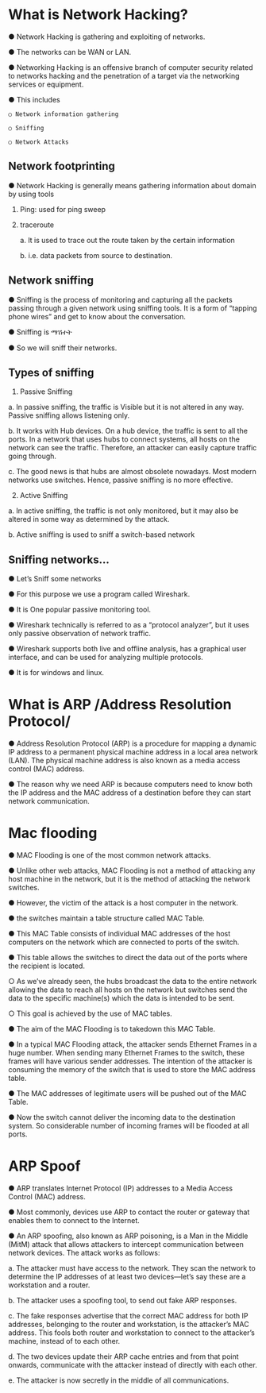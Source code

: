 # What is Network Hacking?

● Network Hacking is gathering and exploiting of networks.

● The networks can be WAN or LAN.

● Networking Hacking is an offensive branch of computer security 
related to networks hacking and the penetration of a target via the 
networking services or equipment.

● This includes

    ○ Network information gathering

    ○ Sniffing

    ○ Network Attacks

## Network footprinting

● Network Hacking is generally means gathering information about domain by using tools

1. Ping: used for ping sweep 

2. traceroute 

    a. It is used to trace out the route taken by the certain information

    b. i.e. data packets from source to destination.

## Network sniffing

● Sniffing is the process of monitoring and capturing all the packets 
passing through a given network using sniffing tools. It is a form of 
“tapping phone wires” and get to know about the conversation.

● Sniffing is ማሽተት

● So we will sniff their networks.

## Types of sniffing

1. Passive Sniffing

a. In passive sniffing, the traffic is Visible but it is not altered in any way. Passive sniffing 
allows listening only. 

b. It works with Hub devices. On a hub device, the traffic is sent to all the ports. In a 
network that uses hubs to connect systems, all hosts on the network can see the traffic. 
Therefore, an attacker can easily capture traffic going through.

c. The good news is that hubs are almost obsolete nowadays. Most modern networks use 
switches. Hence, passive sniffing is no more effective.

2. Active Sniffing

a. In active sniffing, the traffic is not only monitored, but it may also be altered in some way 
as determined by the attack. 

b. Active sniffing is used to sniff a switch-based network

## Sniffing networks…

● Let’s Sniff some networks

● For this purpose we use a program called Wireshark.

● It is One popular passive monitoring tool.

● Wireshark technically is referred to as a “protocol analyzer”, but it 
uses only passive observation of network traffic. 

● Wireshark supports both live and offline analysis, has a graphical 
user interface, and can be used for analyzing multiple protocols.

● It is for windows and linux.

# What is ARP /Address Resolution Protocol/

● Address Resolution Protocol (ARP) is a 
procedure for mapping a dynamic IP 
address to a permanent physical machine 
address in a local area network (LAN). The 
physical machine address is also known as a 
media access control (MAC) address.

● The reason why we need ARP is because 
computers need to know both the IP 
address and the MAC address of a 
destination before they can start network 
communication.

# Mac flooding

● MAC Flooding is one of the most common network attacks. 

● Unlike other web attacks, MAC Flooding is not a method of attacking any host machine in the network, 
but it is the method of attacking the network switches. 

● However, the victim of the attack is a host computer in the network.

● the switches maintain a table structure called MAC Table. 

● This MAC Table consists of individual MAC addresses of the host computers on the network which are 
connected to ports of the switch.

● This table allows the switches to direct the data out of the ports where the recipient is located.

○ As we’ve already seen, the hubs broadcast the data to the entire network allowing the data to
reach all hosts on the network but switches send the data to the specific machine(s) which the 
data is intended to be sent.

○ This goal is achieved by the use of MAC tables.

● The aim of the MAC Flooding is to takedown this MAC Table. 

● In a typical MAC Flooding attack, the attacker sends Ethernet Frames in a huge number. When sending 
many Ethernet Frames to the switch, these frames will have various sender addresses. The intention of 
the attacker is consuming the memory of the switch that is used to store the MAC address table.

● The MAC addresses of legitimate users will be pushed out of the MAC Table.

● Now the switch cannot deliver the incoming data to the destination system. So considerable number of 
incoming frames will be flooded at all ports.

# ARP Spoof

● ARP translates Internet Protocol (IP) addresses to a Media Access Control (MAC) 
address.

● Most commonly, devices use ARP to contact the router or gateway that enables them 
to connect to the Internet.

● An ARP spoofing, also known as ARP poisoning, is a Man in the Middle (MitM) attack that allows 
attackers to intercept communication between network devices. The attack works as follows:

a. The attacker must have access to the network. They scan the network to determine the IP 
addresses of at least two devices—let’s say these are a workstation and a router. 

b. The attacker uses a spoofing tool, to send out fake ARP responses. 

c. The fake responses advertise that the correct MAC address for both IP addresses, belonging 
to the router and workstation, is the attacker’s MAC address. This fools both router and 
workstation to connect to the attacker’s machine, instead of to each other.

d. The two devices update their ARP cache entries and from that point onwards, communicate 
with the attacker instead of directly with each other.

e. The attacker is now secretly in the middle of all communications.
